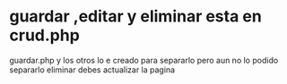 # guardar ,editar y eliminar esta en crud.php
guardar.php y los otros lo e creado para separarlo 
pero aun no lo podido separarlo 
eliminar debes actualizar la pagina

